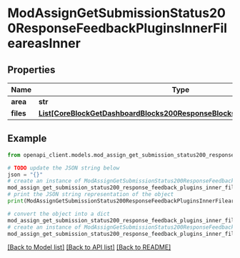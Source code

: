 # ModAssignGetSubmissionStatus200ResponseFeedbackPluginsInnerFileareasInner


## Properties

Name | Type | Description | Notes
------------ | ------------- | ------------- | -------------
**area** | **str** | file area | [optional] 
**files** | [**List[CoreBlockGetDashboardBlocks200ResponseBlocksInnerContentsFilesInner]**](CoreBlockGetDashboardBlocks200ResponseBlocksInnerContentsFilesInner.md) |  | [optional] 

## Example

```python
from openapi_client.models.mod_assign_get_submission_status200_response_feedback_plugins_inner_fileareas_inner import ModAssignGetSubmissionStatus200ResponseFeedbackPluginsInnerFileareasInner

# TODO update the JSON string below
json = "{}"
# create an instance of ModAssignGetSubmissionStatus200ResponseFeedbackPluginsInnerFileareasInner from a JSON string
mod_assign_get_submission_status200_response_feedback_plugins_inner_fileareas_inner_instance = ModAssignGetSubmissionStatus200ResponseFeedbackPluginsInnerFileareasInner.from_json(json)
# print the JSON string representation of the object
print(ModAssignGetSubmissionStatus200ResponseFeedbackPluginsInnerFileareasInner.to_json())

# convert the object into a dict
mod_assign_get_submission_status200_response_feedback_plugins_inner_fileareas_inner_dict = mod_assign_get_submission_status200_response_feedback_plugins_inner_fileareas_inner_instance.to_dict()
# create an instance of ModAssignGetSubmissionStatus200ResponseFeedbackPluginsInnerFileareasInner from a dict
mod_assign_get_submission_status200_response_feedback_plugins_inner_fileareas_inner_from_dict = ModAssignGetSubmissionStatus200ResponseFeedbackPluginsInnerFileareasInner.from_dict(mod_assign_get_submission_status200_response_feedback_plugins_inner_fileareas_inner_dict)
```
[[Back to Model list]](../README.md#documentation-for-models) [[Back to API list]](../README.md#documentation-for-api-endpoints) [[Back to README]](../README.md)


